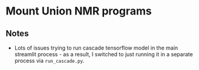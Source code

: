 # Mount Union NMR programs

## Notes

- Lots of issues trying to run cascade tensorflow model in the main streamlit process - as a result, I switched to just running it in a separate process via `run_cascade.py`.
